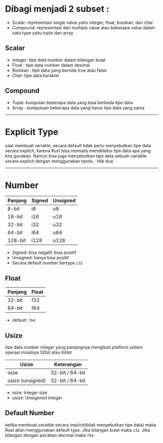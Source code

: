 # Dibagi menjadi 2 subset :
* Scalar: representasi single value yaitu integer, float, boolean, dan char
* Compound: representasi dari multiple value atau beberapa value dalam satu type yaitu tuple dan array

## Scalar
* Integer: tipe data number dalam bilangan bulat
* Float : tipe data number dalam desimal
* Boolean : tipe data yang bernilai true atau false
* Char: tipe data karakter

## Compound
* Tuple: kumpulan beberapa data yang bisa berbeda tipe data
* Array : kumpuluan beberapa data yang harus tipe data yang sama

---
# Explicit Type
saat membuat variable, secara default tidak perlu menyebutkan tipe data secara explicit, karena Rust bisa otomatis mendeteksi tipe data apa yang kita gunakan. Namun bisa juga menyebutkan tipe data sebuah variable secara explicit dengan menggunakan tanda ```:``` titik dua

---
# Number
| Panjang  | Signed | Unsigned |
|----------|--------|----------|
| 8-bit    | i8     | u8       |
| 16-bit   | i16    | u16      |
| 32-bit   | i32    | u32      |
| 64-bit   | i64    | u64      |
| 128-bit  | i128   | u128     |

* Signed: bisa negatif, bisa positif
* Unsigned: hanya bisa positif
* Secara default number bertype ```i32```

## Float
| Panjang  | Float |
|----------|-------|
| 32-bit   | f32   |
| 64-bit   | f64   |

* default: ```f64```

## Usize
tipe data number integer yang panjangnya mengikuti platform sistem operasi misalnya 32bit atau 64bit

| Usize            | Keterangan        |
|------------------|-------------------|
| isize            | 32-bit / 64-bit   |
| usize (unsigned) | 32-bit / 64-bit   |

* isize: Integer size
* usize: Unsigened integer

## Default Number
ketika membuat variable secara implicit(tidak menyebutkan tipe data) maka Rust akan menggunakan default type. Jika bilangan bulat maka ```i32```. Jika bilangan dengan pecahan decimal maka ```f64```.
